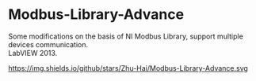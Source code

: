 # Modbus-Library-Advance
Some modifications on the basis of NI Modbus Library, support multiple devices communication.  
LabVIEW 2013.

https://img.shields.io/github/stars/Zhu-Hai/Modbus-Library-Advance.svg
